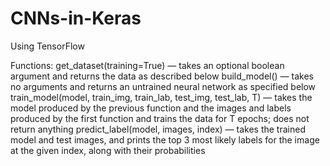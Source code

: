 # CNNs-in-Keras

Using TensorFlow

Functions:
get_dataset(training=True) — takes an optional boolean argument and returns the data as described below
build_model() — takes no arguments and returns an untrained neural network as specified below
train_model(model, train_img, train_lab, test_img, test_lab, T) — takes the model produced by the previous function and the images and labels produced by the first function and trains the data for T epochs; does not return anything
predict_label(model, images, index) — takes the trained model and test images, and prints the top 3 most likely labels for the image at the given index, along with their probabilities
